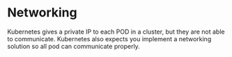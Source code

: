 # Networking

Kubernetes gives a private IP to each POD in a cluster, but they are not able
to communicate. Kubernetes also expects you implement a networking solution so
all pod can communicate properly.

